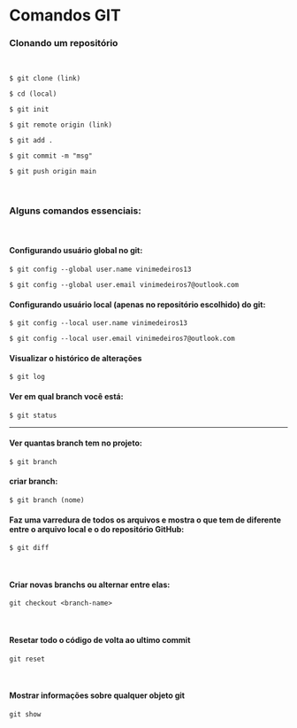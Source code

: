 # **Comandos GIT**

### **Clonando um repositório**
<br>

`$ git clone (link)`

`$ cd (local)`

`$ git init`

`$ git remote origin (link)`

`$ git add .`

`$ git commit -m "msg"`

`$ git push origin main`

<br>

### Alguns comandos essenciais:
<br>

#### Configurando usuário global no git:

`$ git config --global user.name vinimedeiros13`

`$ git config --global user.email vinimedeiros7@outlook.com`

#### Configurando usuário local (apenas no repositório escolhido) do git:

`$ git config --local user.name vinimedeiros13`

`$ git config --local user.email vinimedeiros7@outlook.com`

#### Visualizar o histórico de alterações
 
`$ git log`


#### Ver em qual branch você está:

`$ git status`

<hr>

#### Ver quantas branch tem no projeto:

`$ git branch`

#### criar branch:

`$ git branch (nome)`

#### Faz uma varredura de todos os arquivos e mostra o que tem de diferente entre o arquivo local e o do repositório GitHub:

`$ git diff`

<br>

#### Criar novas branchs ou alternar entre elas:

`git checkout <branch-name>`

<br>

#### Resetar todo o código de volta ao ultimo commit

`git reset`

<br>

#### Mostrar informações sobre qualquer objeto git

`git show`

<br>
